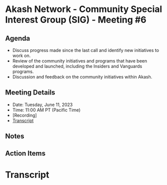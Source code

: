 
# Akash Network - Community Special Interest Group (SIG) - Meeting #6

## Agenda
- Discuss progress made since the last call and identify new initiatives to work on.
- Review of the community initiatives and programs that have been developed and launched, including the Insiders and Vanguards programs.
- Discussion and feedback on the community initiatives within Akash.

## Meeting Details
- Date: Tuesday, June 11, 2023
- Time: 11:00 AM PT (Pacific Time)
- [Recording]
- [Transcript](#Transcript)

## Notes

## Action Items


# **Transcript**
